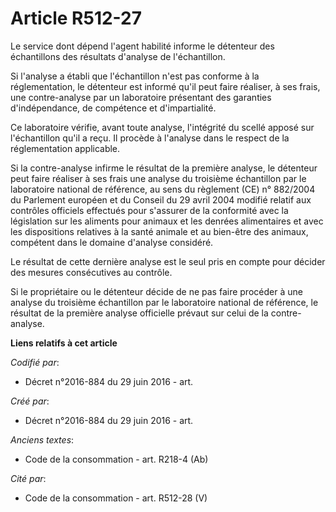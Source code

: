 # Article R512-27

Le service dont dépend l'agent habilité informe le détenteur des échantillons des résultats d'analyse de l'échantillon.

Si l'analyse a établi que l'échantillon n'est pas conforme à la réglementation, le détenteur est informé qu'il peut faire
réaliser, à ses frais, une contre-analyse par un laboratoire présentant des garanties d'indépendance, de compétence et
d'impartialité.

Ce laboratoire vérifie, avant toute analyse, l'intégrité du scellé apposé sur l'échantillon qu'il a reçu. Il procède à
l'analyse dans le respect de la réglementation applicable.

Si la contre-analyse infirme le résultat de la première analyse, le détenteur peut faire réaliser à ses frais une analyse du
troisième échantillon par le laboratoire national de référence, au sens du règlement (CE) n° 882/2004 du Parlement européen
et du Conseil du 29 avril 2004 modifié relatif aux contrôles officiels effectués pour s'assurer de la conformité avec la
législation sur les aliments pour animaux et les denrées alimentaires et avec les dispositions relatives à la santé animale
et au bien-être des animaux, compétent dans le domaine d'analyse considéré.

Le résultat de cette dernière analyse est le seul pris en compte pour décider des mesures consécutives au contrôle.

Si le propriétaire ou le détenteur décide de ne pas faire procéder à une analyse du troisième échantillon par le laboratoire
national de référence, le résultat de la première analyse officielle prévaut sur celui de la contre-analyse.

**Liens relatifs à cet article**

_Codifié par_:

  - Décret n°2016-884 du 29 juin 2016 - art.

_Créé par_:

  - Décret n°2016-884 du 29 juin 2016 - art.

_Anciens textes_:

  - Code de la consommation - art. R218-4 (Ab)

_Cité par_:

  - Code de la consommation - art. R512-28 (V)

